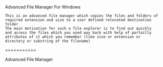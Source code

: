 Advanced File Manager For Windows

    This is an advanced file manager which copies the files and folders of required extension and size to a user defined relocated destination folder
    The main motivation for such a file explorer is to find out quickly and access the files which you used way back with help of partailly attributes of it which you remember (like size or extension or directory or substring of the filename)
    
    

===========

Advanced File Manager
